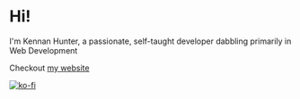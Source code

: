# Hi!

I'm Kennan Hunter, a passionate, self-taught developer dabbling primarily in Web Development

Checkout [my website](https://kennan.tech)

[![ko-fi](https://ko-fi.com/img/githubbutton_sm.svg)](https://ko-fi.com/X8X3IZ1AA)
